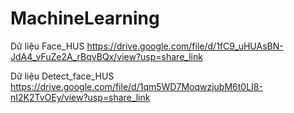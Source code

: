 # MachineLearning
Dữ liệu Face_HUS
https://drive.google.com/file/d/1fC9_uHUAsBN-JdA4_vFuZe2A_rBqvBQx/view?usp=share_link

Dữ liệu Detect_face_HUS
https://drive.google.com/file/d/1qm5WD7MoqwzjubM6t0LI8-nI2K2TvOEy/view?usp=share_link
